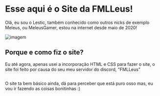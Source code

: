 # Esse aqui é o Site da FMLLeus!


Olá, eu sou o Lestic, também conhecido como outros nicks de exemplo Meleus, ou MeleusGamer, estou na internet desde maio de 2020!

![imagem](https://lesticc.github.io/fmlleus/img/lestic.png) 

## Porque e como fiz o site?

Eu até agora, apenas usei a incorporação HTML e CSS para fazer o site, o site foi feito por causa do seu meu servidor do discord, "FMLLeus"
## 
O site ta bem básico ainda, dá para perceber que está puro osso mas, eu vou ir fazendo as coisas bonitinhas :)
